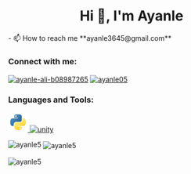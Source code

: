 <h1 align="center">Hi 👋, I'm Ayanle</h1>
- 📫 How to reach me **ayanle3645@gmail.com**

<h3 align="left">Connect with me:</h3>
<p align="left">
<a href="https://linkedin.com/in/ayanle-ali-b08987265" target="blank"><img align="center" src="https://raw.githubusercontent.com/rahuldkjain/github-profile-readme-generator/master/src/images/icons/Social/linked-in-alt.svg" alt="ayanle-ali-b08987265" height="30" width="40" /></a>
<a href="https://www.youtube.com/c/ayanle05" target="blank"><img align="center" src="https://raw.githubusercontent.com/rahuldkjain/github-profile-readme-generator/master/src/images/icons/Social/youtube.svg" alt="ayanle05" height="30" width="40" /></a>
</p>

<h3 align="left">Languages and Tools:</h3>
<p align="left"> <a href="https://www.python.org" target="_blank" rel="noreferrer"> <img src="https://raw.githubusercontent.com/devicons/devicon/master/icons/python/python-original.svg" alt="python" width="40" height="40"/> </a> <a href="https://unity.com/" target="_blank" rel="noreferrer"> <img src="https://www.vectorlogo.zone/logos/unity3d/unity3d-icon.svg" alt="unity" width="40" height="40"/> </a> </p>

<p><img align="left" src="https://github-readme-stats.vercel.app/api/top-langs?username=ayanle5&show_icons=true&locale=en&layout=compact" alt="ayanle5" /></p>

<p>&nbsp;<img align="center" src="https://github-readme-stats.vercel.app/api?username=ayanle5&show_icons=true&locale=en" alt="ayanle5" /></p>

<p><img align="center" src="https://github-readme-streak-stats.herokuapp.com/?user=ayanle5&" alt="ayanle5" /></p>

